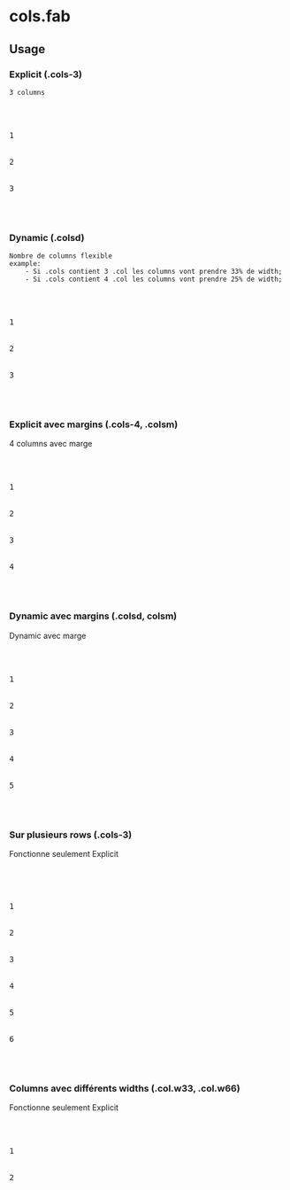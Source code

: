 # cols.fab

## Usage

### Explicit (.cols-3)
	3 columns
<pre>
	<div class="cols cols-3">
		<div class="col">1</div>
		<div class="col">2</div>
		<div class="col">3</div>
	</div>
</pre>
### Dynamic (.colsd)
	Nombre de columns flexible 
	example: 
		- Si .cols contient 3 .col les columns vont prendre 33% de width; 
		- Si .cols contient 4 .col les columns vont prendre 25% de width;
<pre>
	<div class="cols colsd">
		<div class="col">1</div>
		<div class="col">2</div>
		<div class="col">3</div>
	</div>
</pre>
### Explicit avec margins (.cols-4, .colsm)
  4 columns avec marge
<pre>
	<div class="cols cols-4 colsm">
		<div class="col">1</div>
		<div class="col">2</div>
		<div class="col">3</div>
		<div class="col">4</div>
	</div>
</pre>
### Dynamic avec margins (.colsd, colsm)
  Dynamic avec marge
<pre>
	<div class="cols colsd colsm">
		<div class="col">1</div>
		<div class="col">2</div>
		<div class="col">3</div>
		<div class="col">4</div>
		<div class="col">5</div>
	</div>
</pre>
### Sur plusieurs rows (.cols-3)
  Fonctionne seulement Explicit
<pre>	
	<div class="cols cols-3 colsm">
		<div class="col">1</div>
		<div class="col">2</div>
		<div class="col">3</div>
		<div class="col">4</div>
		<div class="col">5</div>
		<div class="col">6</div>
	</div>
</pre>
### Columns avec différents widths (.col.w33, .col.w66)
  Fonctionne seulement Explicit
<pre>
	<div class="cols cols-2">
		<div class="col w33">1</div>
		<div class="col w66">2</div>
	</div>
</pre>
	
